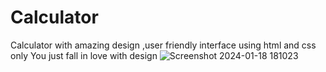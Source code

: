 # Calculator
Calculator with amazing design ,user friendly interface using html and css only You just fall in love with design
![Screenshot 2024-01-18 181023](https://github.com/tantrik-Om/CALCI_by_OM/assets/156540099/2f768874-203b-40b1-88de-12acec748a1e)
